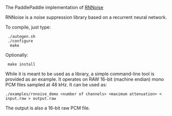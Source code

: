 The PaddlePaddle implementation of [RNNoise](https://github.com/xiph/rnnoise)

RNNoise is a noise suppression library based on a recurrent neural network.

To compile, just type:
```
 ./autogen.sh
 ./configure
  make
```

Optionally:
```
 make install
```

While it is meant to be used as a library, a simple command-line tool is
provided as an example. It operates on RAW 16-bit (machine endian) mono
PCM files sampled at 48 kHz. It can be used as:

```
./examples/rnnoise_demo <number of channels> <maximum attenuation> < input.raw > output.raw
```

The output is also a 16-bit raw PCM file.
